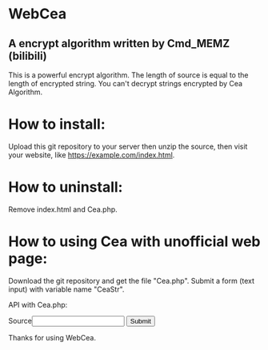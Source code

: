 # WebCea
## A encrypt algorithm written by Cmd_MEMZ (bilibili)

This is a powerful encrypt algorithm.
The length of source is equal to the length of encrypted string.
You can't decrypt strings encrypted by Cea Algorithm.

# How to install:
Upload this git repository to your server then unzip the source, then visit your website, like https://example.com/index.html.

# How to uninstall:
Remove index.html and Cea.php.

# How to using Cea with unofficial web page:
Download the git repository and get the file "Cea.php".
Submit a form (text input) with variable name "CeaStr".

API with Cea.php:
<form action="Cea.php" method="post">
Source<input type="text" name="CeaSrc">
<input type="submit" value="Submit">


Thanks for using WebCea.
